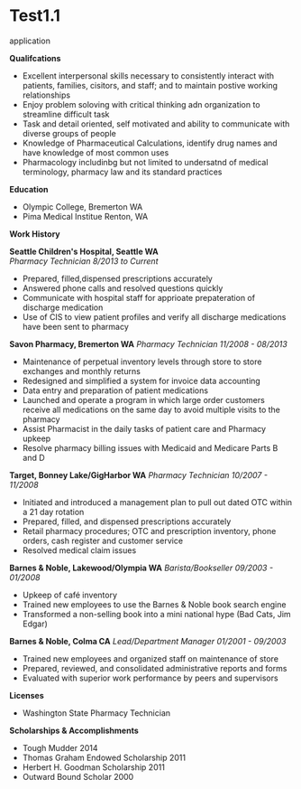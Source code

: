 # Test1.1
application

<b>Qualifcations</b>
 <ul>
   <li>Excellent interpersonal skills necessary to consistently interact with patients, families, cisitors, and staff;        and to maintain postive working relationships</li>
  <li>Enjoy problem soloving with critical thinking adn organization to streamline difficult task</li>
  <li>Task and detail oriented, self motivated and ability to communicate with diverse groups of people</li>
  <li>Knowledge of Pharmaceutical Calculations, identify drug names and have knowledge of most common uses</li>
  <li>Pharmacology includinbg but not limited to undersatnd of medical terminology, pharmacy law and its standard practices</li>
 </ul>
<P>
<b>Education</b>
 <ul>
  <li>Olympic College, Bremerton WA</li> 
  <li> Pima Medical Institue Renton, WA</li>
</ul>
<P>
 <b> Work History</b>
 
  <b>Seattle Children's Hospital, Seattle WA</b><br>
  <i>Pharmacy Technician 8/2013 to Current</i>
    <ul>
      <li>Prepared, filled,dispensed prescriptions accurately</li>
        <li>Answered phone calls and resolved questions quickly</li>
        <li>Communicate with hospital staff for apprioate prepateration of discharge medication</li>
        <li>Use of CIS to view patient profiles and verify all discharge medications have been sent to pharmacy</li>
       </ul>
      <b>Savon Pharmacy, Bremerton WA</b>
      <i>Pharmacy Technician 11/2008 - 08/2013</i>
       <ul>
        <li>Maintenance of perpetual inventory levels through store to store exchanges and monthly returns</li>
        <li>Redesigned and simplified a system for invoice data accounting</li>
        <li>Data entry and preparation of patient medications</li>
        <li>Launched and operate a program in which large order customers receive all medications on the same day to              avoid multiple visits to the pharmacy</li>
        <li>Assist Pharmacist in the daily tasks of patient care and Pharmacy upkeep</li>
        <li>Resolve pharmacy billing issues with Medicaid and Medicare Parts B and D</li>
       </ul>
      <b>Target, Bonney Lake/GigHarbor WA</b>
      <i>Pharmacy Technician 10/2007 - 11/2008</i>
       <ul>
        <li>Initiated and introduced a management plan to pull out dated OTC within a 21 day rotation</li>
        <li>Prepared, filled, and dispensed prescriptions accurately</li>
        <li>Retail pharmacy procedures; OTC and prescription inventory, phone orders, cash register and customer                  service</li>
        <li>Resolved medical claim issues</li>
       </ul>
      <b>Barnes & Noble, Lakewood/Olympia WA</b>
      <i>Barista/Bookseller 09/2003 - 01/2008</i>
       <ul>
        <li>Upkeep of café inventory</li>
        <li>Trained new employees to use the Barnes & Noble book search engine</li>
        <li>Transformed a non-selling book into a mini national hype (Bad Cats, Jim Edgar)</li>
       </ul>
      <b>Barnes & Noble, Colma CA</b>
      <i>Lead/Department Manager 01/2001 - 09/2003</i>
       <ul>
        <li>Trained new employees and organized staff on maintenance of store</li>
        <li>Prepared, reviewed, and consolidated administrative reports and forms</li>
        <li>Evaluated with superior work performance by peers and supervisors</li>
      </ul>
    </ul>
<p>
<b>Licenses</b>
 <ul>
 <li>Washington State Pharmacy Technician</li>
 </ul>
<p>
<b>Scholarships & Accomplishments</b>

 <ul>
  <li>Tough Mudder 2014</li>
  <li>Thomas Graham Endowed Scholarship 2011</li>
  <li>Herbert H. Goodman Scholarship 2011</li>
  <li>Outward Bound Scholar 2000</li>
        
      
  
